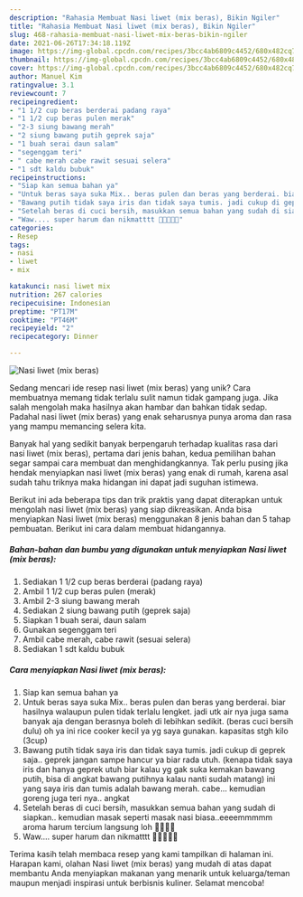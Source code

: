 ```yaml
---
description: "Rahasia Membuat Nasi liwet (mix beras), Bikin Ngiler"
title: "Rahasia Membuat Nasi liwet (mix beras), Bikin Ngiler"
slug: 468-rahasia-membuat-nasi-liwet-mix-beras-bikin-ngiler
date: 2021-06-26T17:34:18.119Z
image: https://img-global.cpcdn.com/recipes/3bcc4ab6809c4452/680x482cq70/nasi-liwet-mix-beras-foto-resep-utama.jpg
thumbnail: https://img-global.cpcdn.com/recipes/3bcc4ab6809c4452/680x482cq70/nasi-liwet-mix-beras-foto-resep-utama.jpg
cover: https://img-global.cpcdn.com/recipes/3bcc4ab6809c4452/680x482cq70/nasi-liwet-mix-beras-foto-resep-utama.jpg
author: Manuel Kim
ratingvalue: 3.1
reviewcount: 7
recipeingredient:
- "1 1/2 cup beras berderai padang raya"
- "1 1/2 cup beras pulen merak"
- "2-3 siung bawang merah"
- "2 siung bawang putih geprek saja"
- "1 buah serai daun salam"
- "segenggam teri"
- " cabe merah cabe rawit sesuai selera"
- "1 sdt kaldu bubuk"
recipeinstructions:
- "Siap kan semua bahan ya"
- "Untuk beras saya suka Mix.. beras pulen dan beras yang berderai. biar hasilnya walaupun pulen tidak terlalu lengket. jadi utk air nya juga sama banyak aja dengan berasnya boleh di lebihkan sedikit. (beras cuci bersih dulu) oh ya ini rice cooker kecil ya yg saya gunakan. kapasitas stgh kilo (3cup)"
- "Bawang putih tidak saya iris dan tidak saya tumis. jadi cukup di geprek saja.. geprek jangan sampe hancur ya biar rada utuh. (kenapa tidak saya iris dan hanya geprek utuh biar kalau yg gak suka kemakan bawang putih, bisa di angkat bawang putihnya kalau nanti sudah matang) ini yang saya iris dan tumis adalah bawang merah. cabe... kemudian goreng juga teri nya.. angkat"
- "Setelah beras di cuci bersih, masukkan semua bahan yang sudah di siapkan.. kemudian masak seperti masak nasi biasa..eeeemmmmm aroma harum tercium langsung loh 🥰🥰🥰🥰"
- "Waw.... super harum dan nikmatttt 🥰🥰🥰😍😍"
categories:
- Resep
tags:
- nasi
- liwet
- mix

katakunci: nasi liwet mix 
nutrition: 267 calories
recipecuisine: Indonesian
preptime: "PT17M"
cooktime: "PT46M"
recipeyield: "2"
recipecategory: Dinner

---
```



![Nasi liwet (mix beras)](https://img-global.cpcdn.com/recipes/3bcc4ab6809c4452/680x482cq70/nasi-liwet-mix-beras-foto-resep-utama.jpg)

Sedang mencari ide resep nasi liwet (mix beras) yang unik? Cara membuatnya memang tidak terlalu sulit namun tidak gampang juga. Jika salah mengolah maka hasilnya akan hambar dan bahkan tidak sedap. Padahal nasi liwet (mix beras) yang enak seharusnya punya aroma dan rasa yang mampu memancing selera kita.



Banyak hal yang sedikit banyak berpengaruh terhadap kualitas rasa dari nasi liwet (mix beras), pertama dari jenis bahan, kedua pemilihan bahan segar sampai cara membuat dan menghidangkannya. Tak perlu pusing jika hendak menyiapkan nasi liwet (mix beras) yang enak di rumah, karena asal sudah tahu triknya maka hidangan ini dapat jadi suguhan istimewa.


Berikut ini ada beberapa tips dan trik praktis yang dapat diterapkan untuk mengolah nasi liwet (mix beras) yang siap dikreasikan. Anda bisa menyiapkan Nasi liwet (mix beras) menggunakan 8 jenis bahan dan 5 tahap pembuatan. Berikut ini cara dalam membuat hidangannya.

<!--inarticleads1-->

##### Bahan-bahan dan bumbu yang digunakan untuk menyiapkan Nasi liwet (mix beras):

1. Sediakan 1 1/2 cup beras berderai (padang raya)
1. Ambil 1 1/2 cup beras pulen (merak)
1. Ambil 2-3 siung bawang merah
1. Sediakan 2 siung bawang putih (geprek saja)
1. Siapkan 1 buah serai, daun salam
1. Gunakan segenggam teri
1. Ambil  cabe merah, cabe rawit (sesuai selera)
1. Sediakan 1 sdt kaldu bubuk




<!--inarticleads2-->

##### Cara menyiapkan Nasi liwet (mix beras):

1. Siap kan semua bahan ya
1. Untuk beras saya suka Mix.. beras pulen dan beras yang berderai. biar hasilnya walaupun pulen tidak terlalu lengket. jadi utk air nya juga sama banyak aja dengan berasnya boleh di lebihkan sedikit. (beras cuci bersih dulu) oh ya ini rice cooker kecil ya yg saya gunakan. kapasitas stgh kilo (3cup)
1. Bawang putih tidak saya iris dan tidak saya tumis. jadi cukup di geprek saja.. geprek jangan sampe hancur ya biar rada utuh. (kenapa tidak saya iris dan hanya geprek utuh biar kalau yg gak suka kemakan bawang putih, bisa di angkat bawang putihnya kalau nanti sudah matang) ini yang saya iris dan tumis adalah bawang merah. cabe... kemudian goreng juga teri nya.. angkat
1. Setelah beras di cuci bersih, masukkan semua bahan yang sudah di siapkan.. kemudian masak seperti masak nasi biasa..eeeemmmmm aroma harum tercium langsung loh 🥰🥰🥰🥰
1. Waw.... super harum dan nikmatttt 🥰🥰🥰😍😍




Terima kasih telah membaca resep yang kami tampilkan di halaman ini. Harapan kami, olahan Nasi liwet (mix beras) yang mudah di atas dapat membantu Anda menyiapkan makanan yang menarik untuk keluarga/teman maupun menjadi inspirasi untuk berbisnis kuliner. Selamat mencoba!
